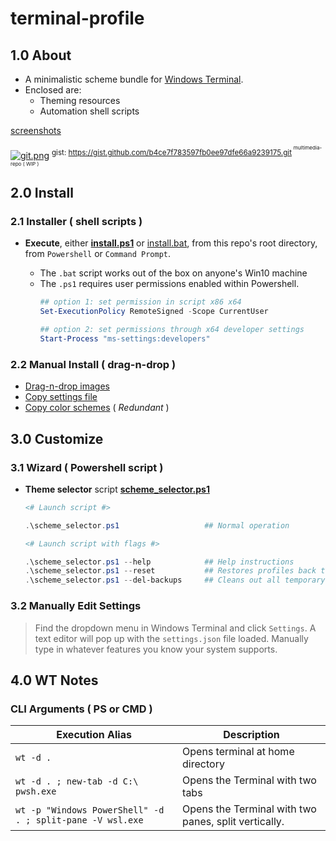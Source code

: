 # terminal-profile

## 1.0 About

* A minimalistic scheme bundle for [Windows Terminal]( https://github.com/microsoft/terminal ).
* Enclosed are: 
    * Theming resources
    * Automation shell scripts

[screenshots]( https://gist.github.com/mezcel/b4ce7f783597fb0ee97dfe66a9239175#file-0-readme-md )

[![git.png]( https://gist.githubusercontent.com/mezcel/b4ce7f783597fb0ee97dfe66a9239175/raw/74616d7e309bebb362fbc919d9a91f1ac87ad604/git.png )]( https://gist.github.com/mezcel/b4ce7f783597fb0ee97dfe66a9239175#file-0-readme-md )
<sup>gist: https://gist.github.com/b4ce7f783597fb0ee97dfe66a9239175.git<sup> <sup>multimedia-repo ( WIP )</sup>

## 2.0 Install

### 2.1 Installer ( shell scripts )

* **Execute**, either **[install.ps1](install.ps1)** or [install.bat](install.bat), from this repo's root directory, from ```Powershell``` or ```Command Prompt```.

    * The ```.bat``` script works out of the box on anyone's Win10 machine
    * The ```.ps1``` requires user permissions enabled within Powershell.
        ```ps1
        ## option 1: set permission in script x86 x64
        Set-ExecutionPolicy RemoteSigned -Scope CurrentUser

        ## option 2: set permissions through x64 developer settings
        Start-Process "ms-settings:developers"
        ```

### 2.2 Manual Install ( drag-n-drop )

* [Drag-n-drop images](RoamingState/README.md)
* [Copy settings file](LocalState/README.md)
* [Copy color schemes](color-schemes/README.md) ( *Redundant* )

## 3.0 Customize

### 3.1 Wizard ( Powershell script )

* **Theme selector** script **[scheme_selector.ps1](scheme_selector.ps1)**

    ```ps1
    <# Launch script #>

    .\scheme_selector.ps1                   ## Normal operation

    <# Launch script with flags #>

    .\scheme_selector.ps1 --help            ## Help instructions
    .\scheme_selector.ps1 --reset           ## Restores profiles back to my defaults
    .\scheme_selector.ps1 --del-backups     ## Cleans out all temporary backups"
    ```

### 3.2 Manually Edit Settings

> Find the dropdown menu in Windows Terminal and click ```Settings```. A text editor will pop up with the ```settings.json``` file loaded. Manually type in whatever features you know your system supports.

## 4.0 WT Notes

### CLI Arguments ( PS or CMD )

| Execution Alias | Description |
| --- | --- |
| ```wt -d . ``` | Opens terminal at home directory |
| ```wt -d . ; new-tab -d C:\ pwsh.exe``` | Opens the Terminal with two tabs |
| ```wt -p "Windows PowerShell" -d . ; split-pane -V wsl.exe``` | Opens the Terminal with two panes, split vertically. |
